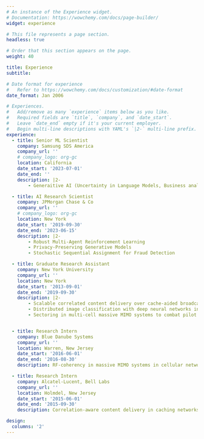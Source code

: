 ```yaml
---
# An instance of the Experience widget.
# Documentation: https://wowchemy.com/docs/page-builder/
widget: experience

# This file represents a page section.
headless: true

# Order that this section appears on the page.
weight: 40

title: Experience
subtitle:

# Date format for experience
#   Refer to https://wowchemy.com/docs/customization/#date-format
date_format: Jan 2006

# Experiences.
#   Add/remove as many `experience` items below as you like.
#   Required fields are `title`, `company`, and `date_start`.
#   Leave `date_end` empty if it's your current employer.
#   Begin multi-line descriptions with YAML's `|2-` multi-line prefix.
experience:
  - title: Senior ML Scientist
    company: Samsung SDS America
    company_url: ''
    # company_logo: org-gc
    location: California
    date_start: '2023-07-01'
    date_end: ''
    description: |2-
        - Generaitive AI (Uncertainty in Language Models, Business analytics with text-to-SQL)

  - title: AI Research Scientist
    company: JPMorgan Chase & Co
    company_url: ''
    # company_logo: org-gc
    location: New York 
    date_start: '2019-09-30'
    date_end: '2023-06-15'
    description: |2-
        - Robust Multi-Agent Reinforcement Learning
        - Privacy-Preserving Generative Models
        - Stochastic Sequential Assignment for Fraud Detection

  - title: Graduate Research Assistant
    company: New York University
    company_url: ''
    location: New York
    date_start: '2013-09-01'
    date_end: '2019-09-30'
    description: |2-
        - Scalable correlated content delivery over cache-aided broadcast networks
        - Distributed image classification with deep neural networks in bandwidth limited settings
        - Sectoring in multi-cell massive MIMO systems to combat pilot contamination


  - title: Research Intern 
    company: Blue Danube Systems
    company_url: ''
    location: Warren, New Jersey
    date_start: '2016-06-01'
    date_end: '2016-08-30'
    description: RF-coherency in massive MIMO systems in cellular networks

  - title: Research Intern   
    company: Alcatel-Lucent, Bell Labs
    company_url: ''
    location: Holmdel, New Jersey 
    date_start: '2015-06-01'
    date_end: '2015-09-30'
    description: Correlation-aware content delivery in caching networks

design:
  columns: '2'
---
```

